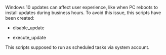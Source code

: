 Windows 10 updates can affect user experience, like when PC reboots to install updates during business hours. To avoid this issue, this scripts have been created:

- disable_update

- execute_update

This scripts supposed to run as scheduled tasks via system account.
